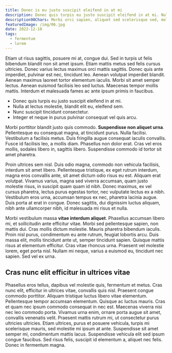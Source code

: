 ```yaml
---
title: Donec is eu justo suscipit eleifend in at mi
description: Donec quis turpis eu justo suscipit eleifend in at mi. Nulla at lectus molestie, blandit elit eu, eleifend sem. Nunc suscipit tincidunt consectetur.
description90Chars: Morbi orci sapien, aliquet sed scelerisque sed, molestie at lectus. Mauris non purus ferm.
featuredImage: /img/06.jpg
date: 2022-12-10
tags:
  - fermentum
  - lorem
---
```


Etiam ut risus sagittis, posuere mi at, congue dui. Sed in turpis ut felis bibendum blandit non sit amet ipsum. Etiam mattis metus sed felis cursus ultricies. Donec varius lectus maximus orci mattis sagittis. Donec quis ante imperdiet, pulvinar est nec, tincidunt leo. Aenean volutpat imperdiet blandit. Aenean maximus laoreet tortor elementum iaculis. Morbi sit amet semper lectus. Aenean euismod facilisis leo sed luctus. Maecenas tempor mollis mattis. Interdum et malesuada fames ac ante ipsum primis in faucibus.

- Donec quis turpis eu justo suscipit eleifend in at mi.
- Nulla at lectus molestie, blandit elit eu, eleifend sem.
- Nunc suscipit tincidunt consectetur.
- Integer et neque in purus pulvinar consequat vel quis arcu.

Morbi porttitor blandit justo quis commodo. **Suspendisse non aliquet urna**. Pellentesque eu consequat magna, at tincidunt purus. Nulla facilisi. Vestibulum a facilisis metus. Duis fringilla augue consequat iaculis convallis. Fusce id facilisis leo, a mollis diam. Phasellus non dolor erat. Cras vel eros mollis, sodales libero in, sagittis libero. Suspendisse commodo id tortor sit amet pharetra.

Proin ultrices sem nisl. Duis odio magna, commodo non vehicula facilisis, interdum sit amet libero. Pellentesque tristique, ex eget rutrum interdum, magna eros convallis ante, sit amet dictum odio risus eu est. Aliquam erat volutpat. Vivamus varius, magna sed viverra accumsan, quam justo molestie risus, in suscipit quam quam id nibh. Donec maximus, ex vel cursus pharetra, lectus purus egestas tortor, nec vulputate lectus ex a nibh. Vestibulum eros urna, accumsan tempus ex nec, pharetra lacinia augue. Duis porta at erat in congue. Donec sagittis, dui dignissim luctus aliquam, nibh ante ullamcorper nibh, id malesuada mi risus et nulla.

Morbi vestibulum massa **vitae interdum aliquet**. Phasellus accumsan libero mi, et sollicitudin ante efficitur vitae. Morbi sed pellentesque sapien, non mattis dui. Cras mollis dictum molestie. Mauris pharetra bibendum iaculis. Proin nisl purus, condimentum eu ante rutrum, feugiat lobortis arcu. Duis massa elit, mollis tincidunt ante ut, semper tincidunt sapien. Quisque mattis risus at elementum efficitur. Cras vitae rhoncus urna. Praesent vel molestie lorem, eget porta nisl. Nullam mi neque, varius a euismod eu, tincidunt nec sapien. Sed vel ex urna.

## Cras nunc elit efficitur in ultrices vitae

Phasellus eros tellus, dapibus vel molestie quis, fermentum et metus. Cras nunc elit, efficitur in ultrices vitae, convallis quis nisl. Praesent congue commodo porttitor. Aliquam tristique luctus libero vitae elementum. Pellentesque tempor accumsan elementum. Quisque ac luctus mauris. Cras et quam nec ipsum commodo consequat in nec est. Maecenas viverra nisi nec leo commodo porta. Vivamus urna enim, ornare porta augue sit amet, convallis venenatis velit. Praesent mattis rutrum mi, ut consectetur purus ultricies ultricies. Etiam ultrices, purus et posuere vehicula, turpis mi scelerisque mauris, sed molestie mi ipsum at ante. Suspendisse sit amet semper mi, condimentum mattis lacus. Suspendisse vehicula elit sed ipsum congue faucibus. Sed risus felis, suscipit id elementum a, aliquet nec felis. Donec in fermentum magna.